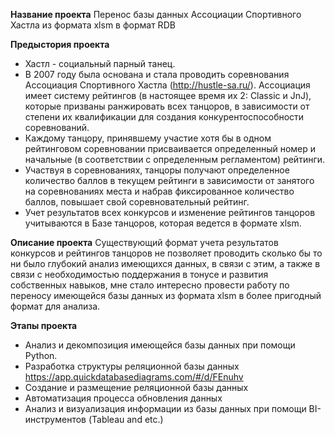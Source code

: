 **Название проекта**
Перенос базы данных Ассоциации Спортивного Хастла из формата xlsm в формат RDB

**Предыстория проекта**
- Хастл - социальный парный танец.
- В 2007 году была основана и стала проводить соревнования Ассоциация Спортивного Хастла (http://hustle-sa.ru/).
Ассоциация имеет систему рейтингов (в настоящее время их 2: Classic и JnJ), 
которые призваны ранжировать всех танцоров, в зависимости от степени их квалификации для создания конкурентоспособности соревнований.
- Каждому танцору, принявшему участие хотя бы в одном рейтинговом соревновании присваивается определенный номер и начальные 
(в соответствии с определенным регламентом) рейтинги.
- Участвуя в соревнованиях, танцоры получают определенное количество баллов в текущем рейтинги в зависимости от занятого на соревнованиях места и набрав фиксированное количество баллов, повышает свой соревновательный рейтинг. 
- Учет результатов всех конкурсов и изменение рейтингов танцоров учитываются в Базе танцоров, которая ведется в формате xlsm.

**Описание проекта**
Существующий формат учета результатов конкурсов и рейтингов танцоров не позволяет проводить сколько бы то ни было глубокий анализ имеющихся данных, 
в связи с этим, а также в связи с необходимостью поддержания в тонусе и развития собственных навыков, мне стало интересно провести работу по переносу 
имеющейся базы данных из формата xlsm в более пригодный формат для анализа.

**Этапы проекта**
- Анализ и декомпозиция имеющейся базы данных при помощи Python.
- Разработка структуры реляционной базы данных https://app.quickdatabasediagrams.com/#/d/FEnuhv
- Создание и размещение реляционной базы данных
- Автоматизация процесса обновления данных
- Анализ и визуализация информации из базы данных при помощи BI-инструментов (Tableau and etc.)
